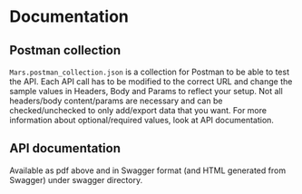 # Documentation #
## Postman collection ##
`Mars.postman_collection.json` is a collection for Postman to be able to test the API.
Each API call has to be modified to the correct URL and change the sample values in Headers, Body and Params to reflect your setup.
Not all headers/body content/params are necessary and can be checked/unchecked to only add/export data that you want. For more information
about optional/required values, look at API documentation.

## API documentation ##
Available as pdf above and in Swagger format (and HTML generated from Swagger) under swagger directory.
